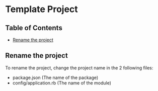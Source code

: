 # Template Project

## Table of Contents

- [Rename the project](#rename-the-project)

## Rename the project

To rename the project, change the project name in the 2 following files:
* package.json (The name of the package)
* config/application.rb (The name of the module)
